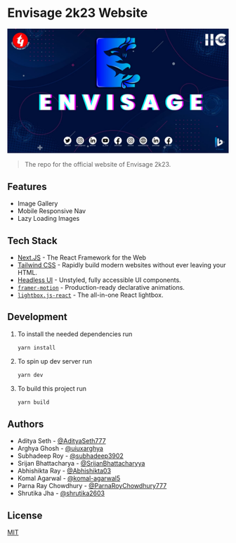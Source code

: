 # Envisage 2k23 Website

![image](.github/cover.jpg)

> The repo for the official website of Envisage 2k23.

## Features

- Image Gallery
- Mobile Responsive Nav
- Lazy Loading Images

## Tech Stack

- [Next.JS](https://nextjs.org/) - The React Framework for the Web
- [Tailwind CSS](https://tailwindcss.com/) - Rapidly build modern websites without ever leaving your HTML.
- [Headless UI](https://headlessui.com/) - Unstyled, fully accessible UI components.
- [`framer-motion`](https://www.framer.com/motion/) - Production-ready declarative animations.
- [`lightbox.js-react`](https://www.getlightboxjs.com/) - The all-in-one React lightbox.

## Development

1. To install the needed dependencies run

   ```bash
   yarn install
   ```

2. To spin up dev server run

   ```bash
   yarn dev
   ```

3. To build this project run

   ```bash
   yarn build
   ```

## Authors

- Aditya Seth - [@AdityaSeth777](https://www.github.com/AdityaSeth777)
- Arghya Ghosh - [@uiuxarghya](https://www.github.com/uiuxarghya)
- Subhadeep Roy - [@subhadeep3902](https://www.github.com/subhadeep3902)
- Srijan Bhattacharya - [@SrijanBhattacharyya](https://www.github.com/SrijanBhattacharyya)
- Abhishikta Ray - [@Abhishikta03](https://www.github.com/Abhishikta03)
- Komal Agarwal - [@komal-agarwal5](https://www.github.com/komal-agarwal5)
- Parna Ray Chowdhury - [@ParnaRoyChowdhury777](https://www.github.com/ParnaRoyChowdhury777)
- Shrutika Jha - [@shrutika2603](https://www.github.com/shrutika2603)

## License

[MIT](LICENSE)
